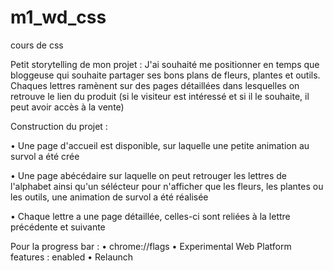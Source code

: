 # m1_wd_css
cours de css

Petit storytelling de mon projet :
J'ai souhaité me positionner en temps que bloggeuse qui souhaite partager ses bons plans de fleurs, plantes et outils.
Chaques lettres ramènent sur des pages détaillées dans lesquelles on retrouve le lien du produit (si le visiteur est intéressé et si il le souhaite, il peut avoir accès à la vente)

Construction du projet :

• Une page d'accueil est disponible, sur laquelle une petite animation au survol a été crée

• Une page abécédaire sur laquelle on peut retrouger les lettres de l'alphabet ainsi qu'un sélécteur pour n'afficher que les fleurs, les plantes ou les outils, une animation de survol a été réalisée

• Chaque lettre a une page détaillée, celles-ci sont  reliées à la lettre précédente et suivante

Pour la progress bar :
• chrome://flags
• Experimental Web Platform features : enabled
• Relaunch
